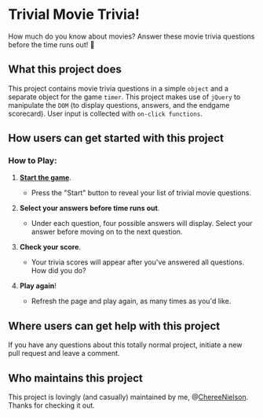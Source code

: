 # Trivial Movie Trivia! #

How much do you know about movies? Answer these movie trivia questions before the time runs out! :movie_camera:

## What this project does ## 

This project contains movie trivia questions in a simple `object` and a separate object for the game `timer`. This project makes use of `jQuery` to manipulate the `DOM` (to display questions, answers, and the endgame scorecard). User input is collected with `on-click functions`.

## How users can get started with this project ## 

### How to Play: ###

1. **[Start the game](https://chereenielson.github.io/TriviaGame/)**.
    - Press the "Start" button to reveal your list of trivial movie questions.

2. **Select your answers before time runs out**.
    - Under each question, four possible answers will display. Select your answer before moving on to the next question.

3. **Check your score**.
    - Your trivia scores will appear after you've answered all questions. How did you do?
    
4. **Play again**!
    - Refresh the page and play again, as many times as you'd like.

## Where users can get help with this project ##

If you have any questions about this totally normal project, initiate a new pull request and leave a comment.

## Who maintains this project ## 

This project is lovingly (and casually) maintained by me, @[ChereeNielson](https://github.com/ChereeNielson). Thanks for checking it out.
